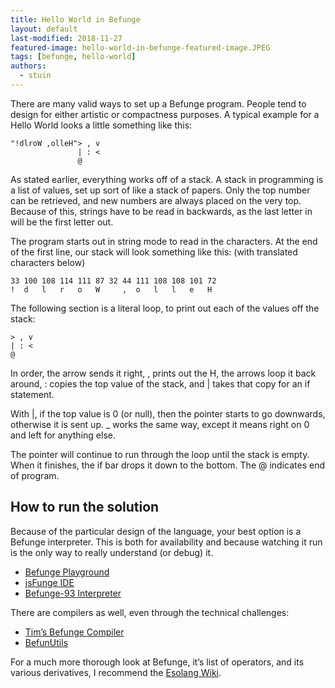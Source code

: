 ```yaml
---
title: Hello World in Befunge
layout: default
last-modified: 2018-11-27
featured-image: hello-world-in-befunge-featured-image.JPEG
tags: [befunge, hello-world]
authors:
  - stuin
---
```


There are many valid ways to set up a Befunge program. People tend to design for either artistic or compactness purposes. A typical example for a Hello World looks a little something like this:

```befunge
"!dlroW ,olleH"> , v
               | : <
               @
```

As stated earlier, everything works off of a stack. A stack in programming is a list of values, set up sort of like a stack of papers. Only the top number can be retrieved, and new numbers are always placed on the very top. Because of this, strings have to be read in backwards, as the last letter in will be the first letter out.

The program starts out in string mode to read in the characters. At the end of the first line, our stack will look something like this: (with translated characters below)

```
33 100 108 114 111 87 32 44 111 108 108 101 72
!  d   l   r   o   W     ,  o   l   l   e   H
```

The following section is a literal loop, to print out each of the values off the stack:

```befunge
> , v
| : <
@
```

In order, the arrow sends it right, , prints out the H, the arrows loop it back around, : copies the top value of the stack, and | takes that copy for an if statement.

With |, if the top value is 0 (or null), then the pointer starts to go downwards, otherwise it is sent up. _ works the same way, except it means right on 0 and left for anything else.

The pointer will continue to run through the loop until the stack is empty. When it finishes, the if bar drops it down to the bottom. The @  indicates end of program.

## How to run the solution

Because of the particular design of the language, your best option is a Befunge interpreter. This is both for availability and because watching it run is the only way to really understand (or debug) it.

- [Befunge Playground][1]
- [jsFunge IDE][2]
- [Befunge-93 Interpreter][3]

There are compilers as well, even through the technical challenges:

- [Tim’s Befunge Compiler][4]
- [BefunUtils][5]

For a much more thorough look at Befunge, it’s list of operators, and its various derivatives, I recommend the [Esolang Wiki][6].

[1]: https://www.bedroomlan.org/tools/befunge-playground/#prog=hello,mode=edit
[2]: https://befunge.flogisoft.com/
[3]: http://www.quirkster.com/iano/js/befunge.html
[4]: https://quadium.net/funge/tbc/
[5]: https://www.mikescher.de/programs/view/BefunUtils
[6]: https://esolangs.org/wiki/Befunge